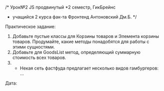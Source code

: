  
/* Урок№2 JS продвинутый
*2 семестр, ГикБрейнс
* учащийся 2 курса фак-та Фронтенд Антоновский Дм.Б.
*/

Практическое задание:
1.	Добавьте пустые классы для Корзины товаров и Элемента корзины товаров. 
Продумайте, какие методы понадобятся для работы с этими сущностями.
2.	Добавьте для GoodsList метод, определяющий суммарную стоимость всех товаров.
3.	* Некая сеть фастфуда предлагает несколько видов гамбургеров: ...

 

Дата:  



